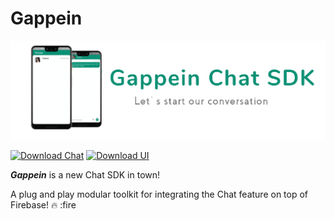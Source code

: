 # Gappein

![SocialPreview](https://raw.githubusercontent.com/Gappein/Gappein-Chat-SDK/main/art/banner-chat-sdk.png)

[![Download Chat](https://api.bintray.com/packages/gappein/Gappein/Gappein-Chat-SDK/images/download.svg)](https://bintray.com/gappein/Gappein/Gappein-Chat-SDK/_latestVersion)
[![Download UI](https://api.bintray.com/packages/gappein/Gappein/Gappein-UI-SDK/images/download.svg)](https://bintray.com/gappein/Gappein/Gappein-UI-SDK/_latestVersion)

_**Gappein**_ is a new Chat SDK in town!

A plug and play modular toolkit for integrating the Chat feature on top of Firebase! 🔥 :fire


